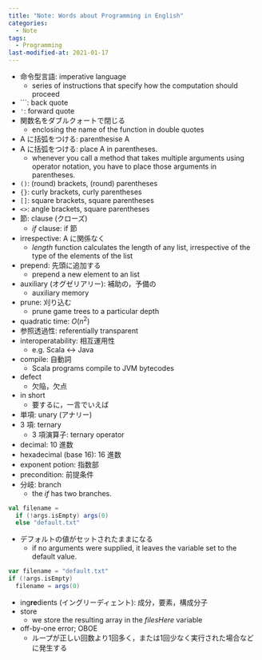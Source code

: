 ```yaml
---
title: "Note: Words about Programming in English"
categories:
  - Note
tags:
  - Programming
last-modified-at: 2021-01-17
---
```


- 命令型言語: imperative language
  - series of instructions that specify how the computation should proceed
- `\``: back quote
- `'`: forward quote
- 関数名をダブルクォートで閉じる
  - enclosing the name of the function in double quotes
- A に括弧をつける: parenthesise A
- A に括弧をつける: place A in parentheses.  
  - whenever you call a method that takes multiple arguments using operator notation, you have to place those arguments in parentheses.  
- `()`: (round) brackets, (round) parentheses
- `{}`: curly brackets, curly parentheses
- `[]`: square brackets, square parentheses
- `<>`: angle brackets, square parentheses
- 節: clause (クローズ)
  - *if* clause: if 節
- irrespective: A に関係なく
  - *length* function calculates the length of any list, irrespective of the type of the elements of the list
- prepend: 先頭に追加する
  - prepend a new element to an list
- auxiliary (オグゼリアリー): 補助の，予備の
  - auxiliary memory
- prune: 刈り込む
  - prune game trees to a particular depth
- quadratic time: $O(n^2)$
- 参照透過性: referentially  transparent
- interoperatability: 相互運用性
  - e.g. Scala <-> Java
- compile: 自動詞
  - Scala programs compile to JVM bytecodes
- defect
  - 欠陥，欠点
- in short
  - 要するに，一言でいえば
- 単項: unary (アナリー)
- 3 項: ternary 
  - 3 項演算子: ternary operator
- decimal: 10 進数
- hexadecimal (base 16): 16 進数
- exponent potion: 指数部
- precondition: 前提条件
- 分岐: branch
  - the *if* has two branches.  

```scala
val filename =
  if (!args.isEmpty) args(0)
  else "default.txt"
```


- デフォルトの値がセットされたままになる
  - if no arguments were supplied, it leaves the variable set to the default value.  

```scala
var filename = "default.txt"
if (!args.isEmpty)
  filename = args(0)
```

- ing**re**dients (イングリーディェント): 成分，要素，構成分子
- store
  - we store the resulting array in the *filesHere* variable
- off-by-one error; OBOE
  - ループが正しい回数より1回多く，または1回少なく実行された場合などに発生する
